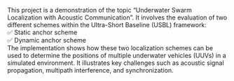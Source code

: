 This project is a demonstration of the topic “Underwater Swarm Localization with Acoustic Communication”. It involves the evaluation of two different schemes within the Ultra-Short Baseline (USBL) framework:  
✅ Static anchor scheme  
✅ Dynamic anchor scheme  
The implementation shows how these two localization schemes can be used to determine the positions of multiple underwater vehicles (UUVs) in a simulated environment. It illustrates key challenges such as acoustic signal propagation, multipath interference, and synchronization.
